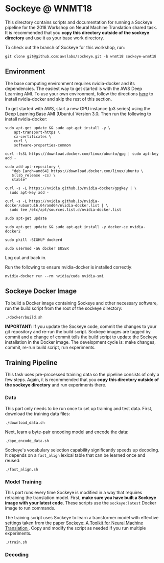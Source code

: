 # Sockeye @ WNMT18

This directory contains scripts and documentation for running a Sockeye pipeline for the 2018 Workshop on Neural Machine Translation shared task.  It is recommended that you **copy this directory outside of the sockeye directory** and use it as your base work directory.

To check out the branch of Sockeye for this workshop, run:
```
git clone git@github.com:awslabs/sockeye.git -b wnmt18 sockeye-wnmt18
```

## Environment

The base computing environment requires nvidia-docker and its dependencies.  The easiest way to get started is with the AWS Deep Learning AMI.  To use your own environment, follow the directions [here](https://github.com/NVIDIA/nvidia-docker) to install nvidia-docker and skip the rest of this section.

To get started with AWS, start a new GPU instance (p3 series) using the Deep Learning Base AMI (Ubuntu) Version 3.0.  Then run the following to install nvidia-docker:

```
sudo apt-get update && sudo apt-get install -y \
    apt-transport-https \
    ca-certificates \
    curl \
    software-properties-common

curl -fsSL https://download.docker.com/linux/ubuntu/gpg | sudo apt-key add -

sudo add-apt-repository \
   "deb [arch=amd64] https://download.docker.com/linux/ubuntu \
   $(lsb_release -cs) \
   stable"

curl -s -L https://nvidia.github.io/nvidia-docker/gpgkey | \
  sudo apt-key add -

curl -s -L https://nvidia.github.io/nvidia-docker/ubuntu16.04/amd64/nvidia-docker.list | \
  sudo tee /etc/apt/sources.list.d/nvidia-docker.list

sudo apt-get update

sudo apt-get update && sudo apt-get install -y docker-ce nvidia-docker2

sudo pkill -SIGHUP dockerd

sudo usermod -aG docker $USER
```

Log out and back in.

Run the following to ensure nvidia-docker is installed correctly:

```
nvidia-docker run --rm nvidia/cuda nvidia-smi
```

## Sockeye Docker Image

To build a Docker image containing Sockeye and other necessary software, run the build script from the root of the sockeye directory:

```
./docker/build.sh
```

**IMPORTANT**: If you update the Sockeye code, commit the changes to your git repository and re-run the build script.  Sockeye images are tagged by commit and a change of commit tells the build script to update the Sockeye installation in the Docker image.  The development cycle is: make changes, commit, re-run build script, run experiments.

## Training Pipeline

This task uses pre-processed training data so the pipeline consists of only a few steps.  Again, it is recommended that you **copy this directory outside of the sockeye directory** and run experiments there.

### Data

This part only needs to be run once to set up training and test data.  First, download the training data files:
```
./download_data.sh
```

Next, learn a byte-pair encoding model and encode the data:
```
./bpe_encode_data.sh
```

Sockeye's vocabulary selection capability significantly speeds up decoding.  It depends on a `fast_align` lexical table that can be learned once and reused:
```
./fast_align.sh
```

### Model Training

This part runs every time Sockeye is modified in a way that requires retraining the translation model.  First, **make sure you have built a Sockeye image with your latest code**.  These scripts use the `sockeye:latest` Docker image to run commands.

The training script uses Sockeye to learn a transformer model with effective settings taken from the paper [Sockeye: A Toolkit for Neural Machine Translation
](https://arxiv.org/abs/1712.05690).  Copy and modify the script as needed if you run multiple experiments.
```
./train.sh
```

### Decoding
